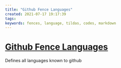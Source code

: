 ```yaml
---
title: "Github Fence Languages"
created: 2021-07-17 19:17:39
tags: 
keywords: fences, language, tildas, codes, markdown
---
```


# [Github Fence Languages](https://github.com/github/linguist/blob/master/lib/linguist/languages.yml)

Defines all languages known to github
